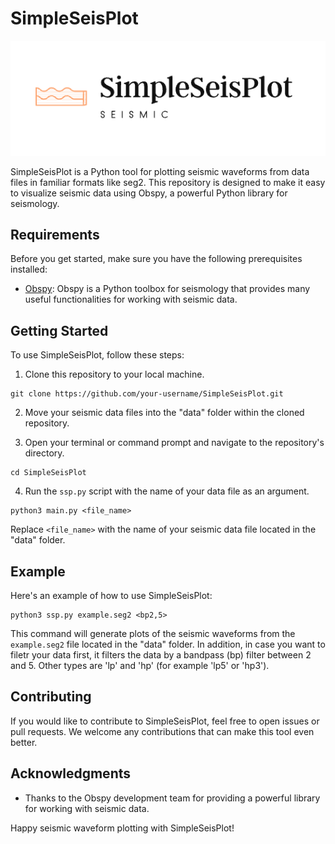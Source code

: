 # SimpleSeisPlot
![logo](https://github.com/Sinamahani/seis_simple_plot/blob/main/logo.png)

SimpleSeisPlot is a Python tool for plotting seismic waveforms from data files in familiar formats like seg2. This repository is designed to make it easy to visualize seismic data using Obspy, a powerful Python library for seismology.

## Requirements

Before you get started, make sure you have the following prerequisites installed:

- [Obspy](https://github.com/obspy/obspy): Obspy is a Python toolbox for seismology that provides many useful functionalities for working with seismic data.

## Getting Started

To use SimpleSeisPlot, follow these steps:

1. Clone this repository to your local machine.

```
git clone https://github.com/your-username/SimpleSeisPlot.git
```

2. Move your seismic data files into the "data" folder within the cloned repository.

3. Open your terminal or command prompt and navigate to the repository's directory.

```
cd SimpleSeisPlot
```

4. Run the `ssp.py` script with the name of your data file as an argument.

```
python3 main.py <file_name>
```

Replace `<file_name>` with the name of your seismic data file located in the "data" folder.

## Example

Here's an example of how to use SimpleSeisPlot:

```
python3 ssp.py example.seg2 <bp2,5>
```

This command will generate plots of the seismic waveforms from the `example.seg2` file located in the "data" folder. In addition, in case you want to filetr your data first, it filters the data by a bandpass (bp) filter between 2 and 5. Other types are 'lp' and 'hp' (for example 'lp5' or 'hp3').

## Contributing

If you would like to contribute to SimpleSeisPlot, feel free to open issues or pull requests. We welcome any contributions that can make this tool even better.

## Acknowledgments

- Thanks to the Obspy development team for providing a powerful library for working with seismic data.

Happy seismic waveform plotting with SimpleSeisPlot!
